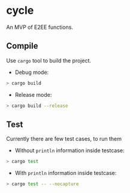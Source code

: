 # cycle
An MVP of E2EE functions.

## Compile
Use `cargo` tool to build the project.
* Debug mode:
```bash
> cargo build
```
* Release mode:
```bash
> cargo build --release
```

## Test
Currently there are few test cases, to run them
* Without `println` information inside testcase:
```bash
> cargo test
```
* With `println` information inside testcase:
```bash
> cargo test -- --nocapture
```